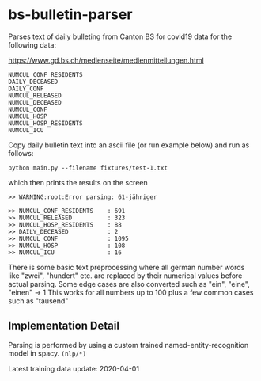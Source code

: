 # bs-bulletin-parser

Parses text of daily bulleting from Canton BS for covid19 data for the following data:

https://www.gd.bs.ch/medienseite/medienmitteilungen.html

```
NUMCUL_CONF_RESIDENTS
DAILY_DECEASED
DAILY_CONF
NUMCUL_RELEASED
NUMCUL_DECEASED
NUMCUL_CONF
NUMCUL_HOSP
NUMCUL_HOSP_RESIDENTS
NUMCUL_ICU
```

Copy daily bulletin text into an ascii file (or run example below) and run as follows:


```
python main.py --filename fixtures/test-1.txt
```
which then prints the results on the screen
```
>> WARNING:root:Error parsing: 61-jähriger

>> NUMCUL_CONF_RESIDENTS    : 691
>> NUMCUL_RELEASED          : 323
>> NUMCUL_HOSP_RESIDENTS    : 88
>> DAILY_DECEASED           : 2
>> NUMCUL_CONF              : 1095
>> NUMCUL_HOSP              : 108
>> NUMCUL_ICU               : 16

```

There is some basic text preprocessing where all german number words like "zwei", "hundert" etc. are replaced by their numerical values before actual parsing.
Some edge cases are also converted such as "ein", "eine", "einen" -> 1
This works for all numbers up to 100 plus a few common cases such as "tausend"


## Implementation Detail
Parsing is performed by using a custom trained named-entity-recognition model in spacy. `(nlp/*)`

Latest training data update: 2020-04-01

